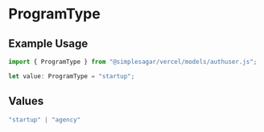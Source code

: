 # ProgramType

## Example Usage

```typescript
import { ProgramType } from "@simplesagar/vercel/models/authuser.js";

let value: ProgramType = "startup";
```

## Values

```typescript
"startup" | "agency"
```
